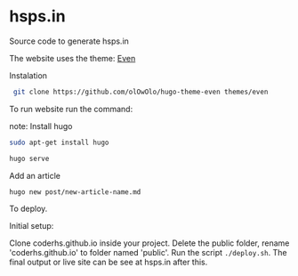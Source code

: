 # hsps.in

Source code to generate hsps.in

The website uses the theme: [Even](https://github.com/olOwOlo/hugo-theme-even)

Instalation

```sh
 git clone https://github.com/olOwOlo/hugo-theme-even themes/even
```

To run website run the command:

note:
Install hugo

```sh
sudo apt-get install hugo
```

```sh
hugo serve
```

Add an article

```sh
hugo new post/new-article-name.md
```

To deploy.

Initial setup:

Clone coderhs.github.io inside your project. Delete the public folder, rename 'coderhs.github.io' to folder named 'public'. Run the script `./deploy.sh`. The final output or live site can be see at hsps.in after this.